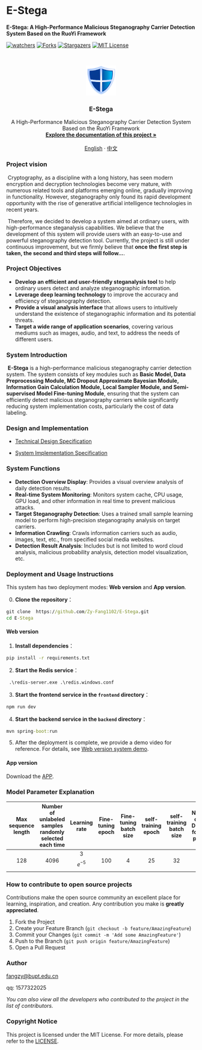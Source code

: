 

# E-Stega

**E-Stega: A High-Performance Malicious Steganography Carrier Detection System Based on the RuoYi Framework**

<!-- PROJECT SHIELDS -->

[![watchers][watchers-shield]][watchers-url] [![Forks][forks-shield]][forks-url] [![Stargazers][stars-shield]][stars-url] [![MIT License][license-shield]][license-url]

<!-- PROJECT LOGO -->
<br />

<p align="center">
  <a href="https://github.com/Zy-Fang1102/E-Stega/">
    <img src="images/logo.png" alt="Logo" width="80" height="80">
  </a>
  <h3 align="center">E-Stega</h3>
  <p align="center">
    A High-Performance Malicious Steganography Carrier Detection System Based on the RuoYi Framework
    <br />
    <a href="https://github.com/Zy-Fang1102/E-Stega/"><strong>Explore the documentation of this project »</strong></a>
    <br />
    <br />
    <a href="https://github.com/Zy-Fang1102/E-Stega/blob/master/README_En.md">English</a>
    ·
    <a href="https://github.com/Zy-Fang1102/E-Stega/blob/master/README.md">中文</a>


  </p>

</p>

### Project vision

​	Cryptography, as a discipline with a long history, has seen modern encryption and decryption technologies become very mature, with numerous related tools and platforms emerging online, gradually improving in functionality. However, steganography only found its rapid development opportunity with the rise of generative artificial intelligence technologies in recent years.

​	Therefore, we decided to develop a system aimed at ordinary users, with high-performance steganalysis capabilities. We believe that the development of this system will provide users with an easy-to-use and powerful steganography detection tool. Currently, the project is still under continuous improvement, but we firmly believe that **once the first step is taken, the second and third steps will follow...**.

### Project Objectives

- **Develop an efficient and user-friendly steganalysis tool** to help ordinary users detect and analyze steganographic information.
- **Leverage deep learning technology** to improve the accuracy and efficiency of steganography detection.
- **Provide a visual analysis interface** that allows users to intuitively understand the existence of steganographic information and its potential threats.
- **Target a wide range of application scenarios**, covering various mediums such as images, audio, and text, to address the needs of different users.



### System Introduction

​	**E-Stega** is a high-performance malicious steganography carrier detection system. The system consists of key modules such as **Basic Model, Data Preprocessing Module, MC Dropout Approximate Bayesian Module, Information Gain Calculation Module, Local Sampler Module, and Semi-supervised Model Fine-tuning Module**, ensuring that the system can efficiently detect malicious steganography carriers while significantly reducing system implementation costs, particularly the cost of data labeling.

### Design and Implementation

- [Technical Design Specification](https://github.com/Zy-Fang1102/E-Stega/blob/master/技术设计说明.pdf)

- [System Implementation Specification](https://github.com/Zy-Fang1102/E-Stega/tree/master/系统实现说明.pdf)

### System Functions

- **Detection Overview Display**: Provides a visual overview analysis of daily detection results.
- **Real-time System Monitoring**: Monitors system cache, CPU usage, GPU load, and other information in real time to prevent malicious attacks.
- **Target Steganography Detection**: Uses a trained small sample learning model to perform high-precision steganography analysis on target carriers.
- **Information Crawling**: Crawls information carriers such as audio, images, text, etc., from specified social media websites.
- **Detection Result Analysis**: Includes but is not limited to word cloud analysis, malicious probability analysis, detection model visualization, etc.

### Deployment and Usage Instructions

This system has two deployment modes: **Web version** and **App version**.

0. **Clone the repository**：

```cmd
git clone  https://github.com/Zy-Fang1102/E-Stega.git
cd E-Stega
```

#### Web version

1. **Install dependencies**：

```cmd
pip install -r requirements.txt
```

2. **Start the Redis service**：

```cmd
 .\redis-server.exe .\redis.windows.conf
```

3. **Start the frontend service in the `frontend` directory**：

```cmd
npm run dev
```

4. **Start the backend service in the `backend` directory**：

```cmd
mvn spring-boot:run
```

5. After the deployment is complete, we provide a demo video for reference. For details, see [Web version system demo](https://pan.baidu.com/s/118QCpemKKjNa3ayCxTY9hA?pwd=ge9y).

#### App version

Download the [APP](https://github.com/your_project_url).

### Model Parameter Explanation

| Max sequence length | Number of unlabeled samples randomly selected each time | Learning rate | Fine-tuning epoch | Fine-tuning batch size | self-training epoch | self-training batch size | Number of MC Dropout forward passes | Sample selection rate | Sample stability weight coefficient $$\alpha$$ |
| :-----------------: | :-----------------------------------------------------: | :-----------: | :---------------: | :--------------------: | :-----------------: | :----------------------: | :---------------------------------: | :-------------------: | :--------------------------------------------: |
|         128         |                          4096                           |  3$$e^{-5}$$  |        100        |           4            |         25          |            32            |                 30                  |          25           |                      0.1                       |



### How to contribute to open source projects

Contributions make the open source community an excellent place for learning, inspiration, and creation. Any contribution you make is **greatly appreciated**.


1. Fork the Project
2. Create your Feature Branch (`git checkout -b feature/AmazingFeature`)
3. Commit your Changes (`git commit -m 'Add some AmazingFeature'`)
4. Push to the Branch (`git push origin feature/AmazingFeature`)
5. Open a Pull Request

### Author

[fangzy@bupt.edu.cn](mailto:fangzy@bupt.edu.cn)

qq: 1577322025

*You can also view all the developers who contributed to the project in the list of contributors.*

### Copyright Notice

This project is licensed under the MIT License. For more details, please refer to the [LICENSE](https://github.com/Zy-Fang1102/E-Stega/blob/master/LICENSE).

<!-- links -->

[forks-shield]: https://img.shields.io/github/forks/Zy-Fang1102/E-Stega.svg?style=flat-square
[forks-url]: https://github.com/Zy-Fang1102/E-Stega/network/members
[stars-shield]: https://img.shields.io/github/stars/Zy-Fang1102/E-Stega.svg?style=flat-square
[stars-url]: https://github.com/Zy-Fang1102/E-Stega/stargazers
[license-shield]: https://img.shields.io/github/license/Zy-Fang1102/E-Stega.svg?style=flat-square
[license-url]: https://github.com/Zy-Fang1102/E-Stega/blob/master/LICENSE.txt

[watchers-shield]: https://img.shields.io/github/watchers/Zy-Fang1102/E-Stega.svg?style=flat-square
[watchers-url]: https://github.com/Zy-Fang1102/E-Stega/watchers
